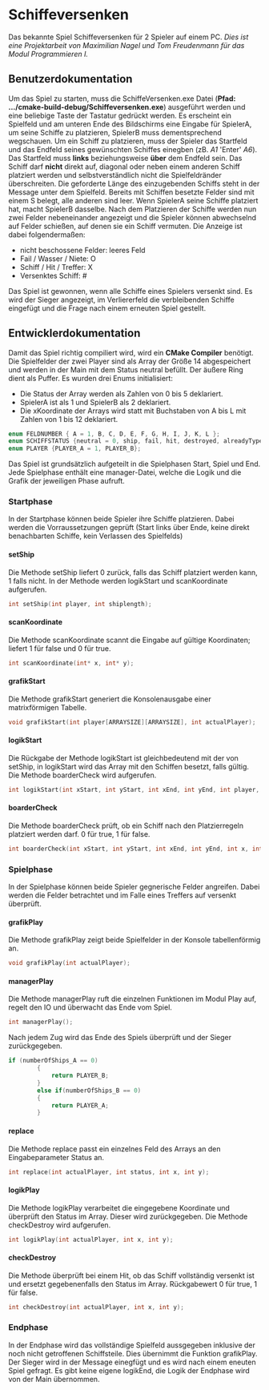 # Schiffeversenken
Das bekannte Spiel Schiffeversenken für 2 Spieler auf einem PC.
*Dies ist eine Projektarbeit von Maximilian Nagel und Tom Freudenmann für das Modul Programmieren I.*

## Benutzerdokumentation
Um das Spiel zu starten, muss die SchiffeVersenken.exe Datei (**Pfad: .../cmake-build-debug/Schiffeversenken.exe**) ausgeführt werden und eine beliebige Taste der Tastatur gedrückt werden. Es erscheint ein Spielfeld und am unteren Ende des Bildschirms eine Eingabe für SpielerA, um seine Schiffe zu platzieren, SpielerB muss dementsprechend wegschauen. Um ein Schiff zu platzieren, muss der Spieler das Startfeld und das Endfeld seines gewünschten Schiffes einegben (zB. *A1* 'Enter' *A6*). Das Startfeld muss **links** beziehungsweise **über** dem Endfeld sein. Das Schiff darf **nicht** direkt auf, diagonal oder neben einem anderen Schiff platziert werden und selbstverständlich nicht die Spielfeldränder überschreiten. Die geforderte Länge des einzugebenden Schiffs steht in der Message unter dem Spielfeld. Bereits mit Schiffen besetzte Felder sind mit einem S belegt, alle anderen sind leer. Wenn SpielerA seine Schiffe platziert hat, macht SpielerB dasselbe.
Nach dem Platzieren der Schiffe werden nun zwei Felder nebeneinander angezeigt und die Spieler können abwechselnd auf Felder schießen, auf denen sie ein Schiff vermuten. Die Anzeige ist dabei folgendermaßen:
- nicht beschossene Felder: leeres Feld
- Fail / Wasser / Niete: O
- Schiff / Hit / Treffer: X
- Versenktes Schiff: #

Das Spiel ist gewonnen, wenn alle Schiffe eines Spielers versenkt sind. Es wird der Sieger angezeigt, im Verliererfeld die verbleibenden Schiffe eingefügt und die Frage nach einem erneuten Spiel gestellt.

## Entwicklerdokumentation
Damit das Spiel richtig compiliert wird, wird ein **CMake Compiler** benötigt.
Die Spielfelder der zwei Player sind als Array der Größe 14 abgespeichert und werden in der Main mit dem Status neutral befüllt. Der äußere Ring dient als Puffer.
Es wurden drei Enums initialisiert: 
- Die Status der Array werden als Zahlen von 0 bis 5 deklariert.
- SpielerA ist als 1 und SpielerB als 2 deklariert.
- Die xKoordinate der Arrays wird statt mit Buchstaben von A bis L mit Zahlen von 1 bis 12 deklariert.
```C
enum FELDNUMBER { A = 1, B, C, D, E, F, G, H, I, J, K, L };
enum SCHIFFSTATUS {neutral = 0, ship, fail, hit, destroyed, alreadyTyped};
enum PLAYER {PLAYER_A = 1, PLAYER_B};
```
Das Spiel ist grundsätzlich aufgeteilt in die Spielphasen Start, Spiel und End. Jede Spielphase enthält eine manager-Datei, welche die Logik und die Grafik der jeweiligen Phase aufruft.
### Startphase
In der Startphase können beide Spieler ihre Schiffe platzieren. Dabei werden die Vorraussetzungen geprüft (Start links über Ende, keine direkt benachbarten Schiffe, kein Verlassen des Spielfelds)

#### setShip
Die Methode setShip liefert 0 zurück, falls das Schiff platziert werden kann, 1 falls nicht. In der Methode werden logikStart und scanKoordinate aufgerufen.
```C 
int setShip(int player, int shiplength); 
```
#### scanKoordinate
Die Methode scanKoordinate scannt die Eingabe auf gültige Koordinaten; liefert 1 für false und 0 für true.
```C
int scanKoordinate(int* x, int* y);
```
#### grafikStart
Die Methode grafikStart generiert die Konsolenausgabe einer matrixförmigen Tabelle.
```C
void grafikStart(int player[ARRAYSIZE][ARRAYSIZE], int actualPlayer);
```
#### logikStart
Die Rückgabe der Methode logikStart ist gleichbedeutend mit der von setShip, in logikStart wird das Array mit den Schiffen besetzt, falls gültig. Die Methode boarderCheck wird aufgerufen.
```C
int logikStart(int xStart, int yStart, int xEnd, int yEnd, int player, int shiplength);
```
#### boarderCheck
Die Methode boarderCheck prüft, ob ein Schiff nach den Platzierregeln platziert werden darf. 0 für true, 1 für false.
```C
int boarderCheck(int xStart, int yStart, int xEnd, int yEnd, int x, int y, int vertikal, int player);
```


### Spielphase
In der Spielphase können beide Spieler gegnerische Felder angreifen. Dabei werden die Felder betrachtet und im Falle eines Treffers auf versenkt überprüft.
#### grafikPlay
Die Methode grafikPlay zeigt beide Spielfelder in der Konsole tabellenförmig an.
```C
void grafikPlay(int actualPlayer);
```
#### managerPlay
Die Methode managerPlay ruft die einzelnen Funktionen im Modul Play auf, regelt den IO und überwacht das Ende vom Spiel.
```C
int managerPlay();
```
Nach jedem Zug wird das Ende des Spiels überprüft und der Sieger zurückgegeben.
```C
if (numberOfShips_A == 0)
        {
            return PLAYER_B;
        }
        else if(numberOfShips_B == 0)
        {
            return PLAYER_A;
        }
```
#### replace
Die Methode replace passt ein einzelnes Feld des Arrays an den Eingabeparameter Status an.
```C
int replace(int actualPlayer, int status, int x, int y);
```
#### logikPlay
Die Methode logikPlay verarbeitet die eingegebene Koordinate und überprüft den Status im Array. Dieser wird zurückgegeben. Die Methode checkDestroy wird aufgerufen.
```C
int logikPlay(int actualPlayer, int x, int y);
```
#### checkDestroy
Die Methode überprüft bei einem Hit, ob das Schiff vollständig versenkt ist und ersetzt gegebenenfalls den Status im Array. Rückgabewert 0 für true, 1 für false.
```C
int checkDestroy(int actualPlayer, int x, int y);
```

### Endphase
In der Endphase wird das vollständige Spielfeld aussgegeben inklusive der noch nicht getroffenen Schiffsteile. Dies übernimmt die Funktion grafikPlay. Der Sieger wird in der Message einegfügt und es wird nach einem eneuten Spiel gefragt. Es gibt keine eigene logikEnd, die Logik der Endphase wird von der Main übernommen.

